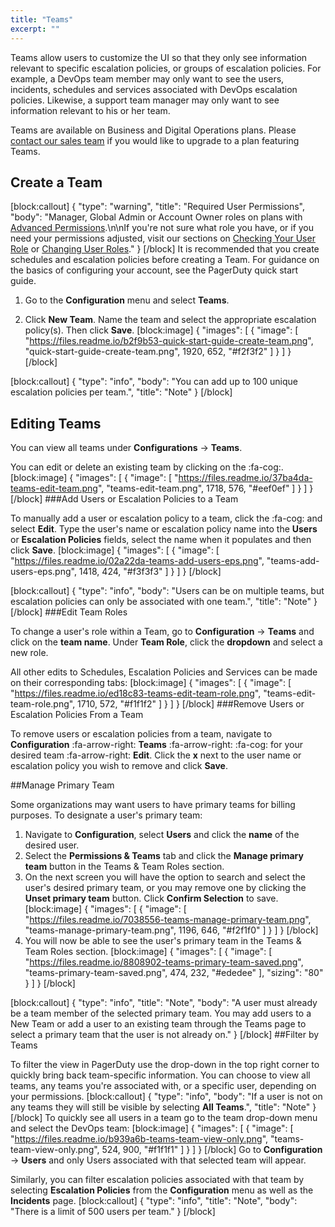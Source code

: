 ```yaml
---
title: "Teams"
excerpt: ""
---
```

Teams allow users to customize the UI so that they only see information relevant to specific escalation policies, or groups of escalation policies. For example, a DevOps team member may only want to see the users, incidents, schedules and services associated with DevOps escalation policies. Likewise, a support team manager may only want to see information relevant to his or her team.

Teams are available on Business and Digital Operations plans. Please [contact our sales team](mailto:sales@pagerduty.com) if you would like to upgrade to a plan featuring Teams.

## Create a Team
[block:callout]
{
  "type": "warning",
  "title": "Required User Permissions",
  "body": "Manager, Global Admin or Account Owner roles on plans with [Advanced Permissions](https://support.pagerduty.com/docs/advanced-permissions).\n\nIf you're not sure what role you have, or if you need your permissions adjusted, visit our sections on [Checking Your User Role](https://support.pagerduty.com/v1/docs/user-roles#section-checking-your-user-role) or [Changing User Roles](https://support.pagerduty.com/docs/user-roles#section-changing-user-roles)."
}
[/block]
It is recommended that you create schedules and escalation policies before creating a Team. For guidance on the basics of configuring your account, see the PagerDuty quick start guide.

1. Go to the **Configuration** menu and select **Teams**.

2. Click **New Team**. Name the team and select the appropriate escalation policy(s). Then click **Save**.
[block:image]
{
  "images": [
    {
      "image": [
        "https://files.readme.io/b2f9b53-quick-start-guide-create-team.png",
        "quick-start-guide-create-team.png",
        1920,
        652,
        "#f2f3f2"
      ]
    }
  ]
}
[/block]

[block:callout]
{
  "type": "info",
  "body": "You can add up to 100 unique escalation policies per team.",
  "title": "Note"
}
[/block]
## Editing Teams

You can view all teams under **Configurations** → **Teams**.

You can edit or delete an existing team by clicking on the :fa-cog:. 
[block:image]
{
  "images": [
    {
      "image": [
        "https://files.readme.io/37ba4da-teams-edit-team.png",
        "teams-edit-team.png",
        1718,
        576,
        "#eef0ef"
      ]
    }
  ]
}
[/block]
###Add Users or Escalation Policies to a Team

To manually add a user or escalation policy to a team, click the :fa-cog: and select **Edit**. Type the user's name or escalation policy name into the **Users** or **Escalation Policies** fields, select the name when it populates and then click **Save**. 
[block:image]
{
  "images": [
    {
      "image": [
        "https://files.readme.io/02a22da-teams-add-users-eps.png",
        "teams-add-users-eps.png",
        1418,
        424,
        "#f3f3f3"
      ]
    }
  ]
}
[/block]

[block:callout]
{
  "type": "info",
  "body": "Users can be on multiple teams, but escalation policies can only be associated with one team.",
  "title": "Note"
}
[/block]
###Edit Team Roles 

To change a user's role within a Team, go to **Configuration** → **Teams** and click on the **team name**. Under **Team Role**, click the **dropdown** and select a new role. 

All other edits to Schedules, Escalation Policies and Services can be made on their corresponding tabs:
[block:image]
{
  "images": [
    {
      "image": [
        "https://files.readme.io/ed18c83-teams-edit-team-role.png",
        "teams-edit-team-role.png",
        1710,
        572,
        "#f1f1f2"
      ]
    }
  ]
}
[/block]
###Remove Users or Escalation Policies From a Team

To remove users or escalation policies from a team, navigate to **Configuration** :fa-arrow-right: **Teams** :fa-arrow-right: :fa-cog: for your desired team :fa-arrow-right: **Edit**. Click the **x** next to the user name or escalation policy you wish to remove and click **Save**.

##Manage Primary Team

Some organizations may want users to have primary teams for billing purposes. To designate a user's primary team:

1. Navigate to **Configuration**, select **Users** and click the **name** of the desired user. 
2. Select the **Permissions & Teams** tab and click the **Manage primary team** button in the Teams & Team Roles section. 
3. On the next screen you will have the option to search and select the user's desired primary team, or you may remove one by clicking the **Unset primary team** button. Click **Confirm Selection** to save. 
[block:image]
{
  "images": [
    {
      "image": [
        "https://files.readme.io/7038556-teams-manage-primary-team.png",
        "teams-manage-primary-team.png",
        1196,
        646,
        "#f2f1f0"
      ]
    }
  ]
}
[/block]
4. You will now be able to see the user's primary team in the Teams & Team Roles section.
[block:image]
{
  "images": [
    {
      "image": [
        "https://files.readme.io/8808902-teams-primary-team-saved.png",
        "teams-primary-team-saved.png",
        474,
        232,
        "#ededee"
      ],
      "sizing": "80"
    }
  ]
}
[/block]

[block:callout]
{
  "type": "info",
  "title": "Note",
  "body": "A user must already be a team member of the selected primary team. You may add users to a  New Team or add a user to an existing team through the Teams page to select a primary team that the user is not already on."
}
[/block]
##Filter by Teams

To filter the view in PagerDuty use the drop-down in the top right corner to quickly bring back team-specific information. You can choose to view all teams, any teams you're associated with, or a specific user, depending on your permissions.
[block:callout]
{
  "type": "info",
  "body": "If a user is not on any teams they will still be visible by selecting **All Teams**.",
  "title": "Note"
}
[/block]
To quickly see all users in a team go to the team drop-down menu and select the DevOps team:
[block:image]
{
  "images": [
    {
      "image": [
        "https://files.readme.io/b939a6b-teams-team-view-only.png",
        "teams-team-view-only.png",
        524,
        900,
        "#f1f1f1"
      ]
    }
  ]
}
[/block]
Go to **Configuration** → **Users** and only Users associated with that selected team will appear.

Similarly, you can filter escalation policies associated with that team by selecting **Escalation Policies** from the **Configuration** menu as well as the **Incidents** page.
[block:callout]
{
  "type": "info",
  "title": "Note",
  "body": "There is a limit of 500 users per team."
}
[/block]
